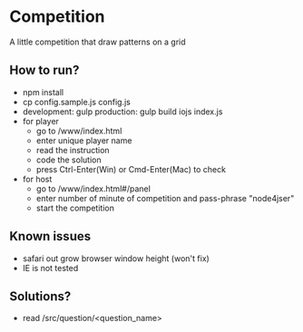 # Competition
A little competition that draw patterns on a grid

## How to run?
  - npm install
  - cp config.sample.js config.js
  - development:
      gulp
    production:
      gulp build 
      iojs index.js
  - for player 
    + go to /www/index.html
    + enter unique player name
    + read the instruction
    + code the solution
    + press Ctrl-Enter(Win) or Cmd-Enter(Mac) to check
  - for host 
    + go to /www/index.html#/panel
    + enter number of minute of competition and pass-phrase "node4jser"
    + start the competition
    
## Known issues
  - safari out grow browser window height (won't fix)
  - IE is not tested
  
## Solutions?
  - read /src/question/<question_name>
